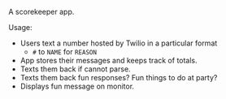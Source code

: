 A scorekeeper app.

Usage: 
* Users text a number hosted by Twilio in a particular format
	* `#` to `NAME` for `REASON`
* App stores their messages and keeps track of totals.
* Texts them back if cannot parse.
* Texts them back fun responses? Fun things to do at party?
* Displays fun message on monitor.
